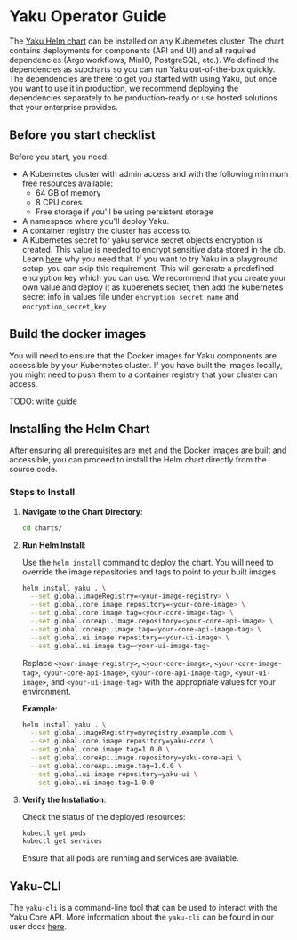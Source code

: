 <!--
SPDX-FileCopyrightText: 2024 grow platform GmbH

SPDX-License-Identifier: MIT
-->

# Yaku Operator Guide

The [Yaku Helm chart](../chart) can be installed on any Kubernetes cluster.
The chart contains deployments for components (API and UI) and all required dependencies (Argo workflows, MinIO, PostgreSQL, etc.).
We defined the dependencies as subcharts so you can run Yaku out-of-the-box quickly. The dependencies are there to get
you started with using Yaku, but once you want to use it in production, we recommend deploying the dependencies
separately to be production-ready or use hosted solutions that your enterprise provides.

## Before you start checklist

Before you start, you need:

- A Kubernetes cluster with admin access and with the following minimum free resources available:
    - 64 GB of memory
    - 8 CPU cores
    - Free storage if you'll be using persistent storage
- A namespace where you'll deploy Yaku.
- A container registry the cluster has access to.
- A Kubernetes secret for yaku service secret objects encryption is created. This value is needed to encrypt sensitive
  data stored in the db. Learn [here](./core-api.md#encryption-keys) why you need that. If you want to try
  Yaku in a playground setup, you can skip this requirement. This will generate a predefined encryption key which you
  can use. We recommend that you create your own value and deploy it as kuberenets secret, then add the kubernetes
  secret info in values file under `encryption_secret_name` and `encryption_secret_key`

## Build the docker images

You will need to ensure that the Docker images for Yaku components are accessible by your Kubernetes cluster. If you have built the images locally, you might need to push them to a container registry that your cluster can access.

TODO: write guide

## Installing the Helm Chart

After ensuring all prerequisites are met and the Docker images are built and accessible, you can proceed to install the Helm chart directly from the source code.

### Steps to Install

1. **Navigate to the Chart Directory**:

   ```bash
   cd charts/
   ```

2. **Run Helm Install**:

   Use the `helm install` command to deploy the chart. You will need to override the image repositories and tags to point to your built images.

   ```bash
   helm install yaku . \
     --set global.imageRegistry=<your-image-registry> \
     --set global.core.image.repository=<your-core-image> \
     --set global.core.image.tag=<your-core-image-tag> \
     --set global.coreApi.image.repository=<your-core-api-image> \
     --set global.coreApi.image.tag=<your-core-api-image-tag> \
     --set global.ui.image.repository=<your-ui-image> \
     --set global.ui.image.tag=<your-ui-image-tag>
   ```

   Replace `<your-image-registry>`, `<your-core-image>`, `<your-core-image-tag>`, `<your-core-api-image>`, `<your-core-api-image-tag>`, `<your-ui-image>`, and `<your-ui-image-tag>` with the appropriate values for your environment.

   **Example**:

   ```bash
   helm install yaku . \
     --set global.imageRegistry=myregistry.example.com \
     --set global.core.image.repository=yaku-core \
     --set global.core.image.tag=1.0.0 \
     --set global.coreApi.image.repository=yaku-core-api \
     --set global.coreApi.image.tag=1.0.0 \
     --set global.ui.image.repository=yaku-ui \
     --set global.ui.image.tag=1.0.0
   ```

3. **Verify the Installation**:

   Check the status of the deployed resources:

   ```bash
   kubectl get pods
   kubectl get services
   ```

   Ensure that all pods are running and services are available.

## Yaku-CLI

The `yaku-cli` is a command-line tool that can be used to interact with the Yaku Core API. More information about the `yaku-cli` can be found in our user docs [here](https://b-s-f.github.io/yaku/cli/index.html#).
